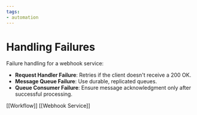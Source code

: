 ```yaml
---
tags:
- automation
---
```


# Handling Failures

Failure handling for a webhook service:

- **Request Handler Failure**: Retries if the client doesn't receive a 200 OK.
- **Message Queue Failure**: Use durable, replicated queues.
- **Queue Consumer Failure**: Ensure message acknowledgment only after successful processing.

[[Workflow]]  [[Webhook Service]]
